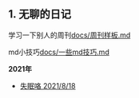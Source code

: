 ## 1. 无聊的日记

学习一下别人的周刊[docs/周刊样板.md](docs/周刊样板.md)

md小技巧[docs/一些md技巧.md](docs/一些md技巧.md)

**2021年**

- [失眠咯 2021/8/18](docs/diary/失眠.md)

